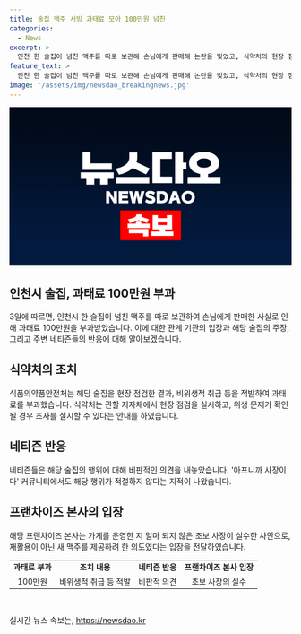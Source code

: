 ```yaml
---
title: 술집 맥주 서빙 과태료 모아 100만원 넘친
categories:
  - News
excerpt: >
  인천 한 술집이 넘친 맥주를 따로 보관해 손님에게 판매해 논란을 빚었고, 식약처의 현장 점검으로 과태료 100만원 처분을 받았다. 식약처는 과태료를 청구하며 음식물 재사용 기준 위반을 확인했으며, 관계자는 이 행위가 위생에 문제될 수 있다는 판단으로 현장 조사를 실시할 수 있다고 안내했다. 해당 행위에 대해 커뮤니티에서 비판이 일었으며, 술집 본사는 새 맥주라고 주장했다.
feature_text: >
  인천 한 술집이 넘친 맥주를 따로 보관해 손님에게 판매해 논란을 빚었고, 식약처의 현장 점검으로 과태료 100만원 처분을 받았다. 식약처는 과태료를 청구하며 음식물 재사용 기준 위반을 확인했으며, 관계자는 이 행위가 위생에 문제될 수 있다는 판단으로 현장 조사를 실시할 수 있다고 안내했다. 해당 행위에 대해 커뮤니티에서 비판이 일었으며, 술집 본사는 새 맥주라고 주장했다.
image: '/assets/img/newsdao_breakingnews.jpg'
---
```


<p><img src="/assets/img/newsdao_breakingnews.jpg" alt="cryptoinkorea 속보" /></p>

<h2 data-ke-size="size26">인천시 술집, 과태료 100만원 부과</h2>

<p data-ke-size="size16">3일에 따르면, 인천시 한 술집이 넘친 맥주를 따로 보관하여 손님에게 판매한 사실로 인해 과태료 100만원을 부과받았습니다. 이에 대한 관계 기관의 입장과 해당 술집의 주장, 그리고 주변 네티즌들의 반응에 대해 알아보겠습니다.</p>

<h2 data-ke-size="size26">식약처의 조치</h2>

<p data-ke-size="size16">식품의약품안전처는 해당 술집을 현장 점검한 결과, 비위생적 취급 등을 적발하여 과태료를 부과했습니다. 식약처는 관할 지자체에서 현장 점검을 실시하고, 위생 문제가 확인될 경우 조사를 실시할 수 있다는 안내를 하였습니다.</p>

<h2 data-ke-size="size26">네티즌 반응</h2>

<p data-ke-size="size16">네티즌들은 해당 술집의 행위에 대해 비판적인 의견을 내놓았습니다. '아프니까 사장이다' 커뮤니티에서도 해당 행위가 적절하지 않다는 지적이 나왔습니다.</p>

<h2 data-ke-size="size26">프랜차이즈 본사의 입장</h2>

<p data-ke-size="size16">해당 프랜차이즈 본사는 가게를 운영한 지 얼마 되지 않은 초보 사장이 실수한 사안으로, 재활용이 아닌 새 맥주를 제공하려 한 의도였다는 입장을 전달하였습니다.</p>

<table>
    <tr>
        <td style="text-align: center; height: 17px;"><b>과태료 부과</b></td>
        <td style="text-align: center; height: 17px;"><b>조치 내용</b></td>
        <td style="text-align: center; height: 17px;"><b>네티즌 반응</b></td>
        <td style="text-align: center; height: 17px;"><b>프랜차이즈 본사 입장</b></td>
    </tr>
    <tr>
        <td style="text-align: center; height: 17px;">100만원</td>
        <td style="text-align: center; height: 17px;">비위생적 취급 등 적발</td>
        <td style="text-align: center; height: 17px;">비판적 의견</td>
        <td style="text-align: center; height: 17px;">초보 사장의 실수</td>
    </tr>
</table>

<p data-ke-size="size16">&nbsp;</p>
실시간 뉴스 속보는, <a href="https://newsdao.kr" rel="dofollow">https://newsdao.kr</a>


